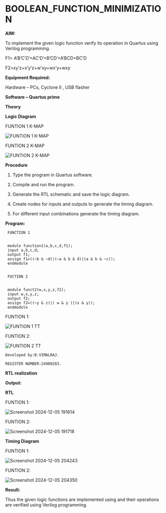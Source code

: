 # BOOLEAN_FUNCTION_MINIMIZATION

**AIM:**

To implement the given logic function verify its operation in Quartus using Verilog programming.

F1= A’B’C’D’+AC’D’+B’CD’+A’BCD+BC’D 

F2=xy’z+x’y’z+w’xy+wx’y+wxy

**Equipment Required:**

Hardware – PCs, Cyclone II , USB flasher

**Software – Quartus prime**

**Theory**

**Logic Diagram**

FUNTION 1 K-MAP


![FUNTION 1 K-MAP](https://github.com/user-attachments/assets/25d455d9-0cdd-409a-9ecb-1226cd83aed2)


FUNTION 2 K-MAP


![FUNTION 2 K-MAP](https://github.com/user-attachments/assets/a3b74a66-6dee-4f9a-8c76-a3cbf657a176)


**Procedure**

1.	Type the program in Quartus software.

2.	Compile and run the program.

3.	Generate the RTL schematic and save the logic diagram.

4.	Create nodes for inputs and outputs to generate the timing diagram.

5.	For different input combinations generate the timing diagram.

**Program:**


```
 FUNCTION 1

 
 module function1(a,b,c,d,f1);
 input a,b,c,d;
 output f1;
 assign f1=((~b & ~d)|(~a & b & d)|(a & b & ~c));
 endmodule

 
 FUCTION 2

 
 module funct2(w,x,y,z,f2);
 input w,x,y,z;
 output f2;
 assign f2=((~y & z)|( w & y )|(x & y));
 endmodule

```


FUNTION 1:



![FUNTION 1 TT](https://github.com/user-attachments/assets/72d8a4da-27ff-4108-888a-a17e0da96691)



FUNTION 2:



![FUNTION 2 TT](https://github.com/user-attachments/assets/b42a432b-91e2-4ab0-bdbe-72b19694f3ce)


```
Developed by:B.VIMALRAJ.

REGISTER NUMBER:24900283.
```

**RTL realization**

**Output:**

**RTL**



FUNTION 1:


![Screenshot 2024-12-05 191614](https://github.com/user-attachments/assets/100f2d96-82d0-4778-b795-8bb82d5286b9)


FUNTION 2:



![Screenshot 2024-12-05 191718](https://github.com/user-attachments/assets/d4d11eab-4013-4af3-92d1-607e64498333)




**Timing Diagram**

FUNTION 1:


![Screenshot 2024-12-05 204243](https://github.com/user-attachments/assets/6a685563-6f36-4aa9-85ee-14672f4960de)


FUNTION 2:



![Screenshot 2024-12-05 204350](https://github.com/user-attachments/assets/90941dca-7de4-4030-b2ae-79d58ca93ac8)


**Result:**

Thus the given logic functions are implemented using and their operations are verified using Verilog programming.

